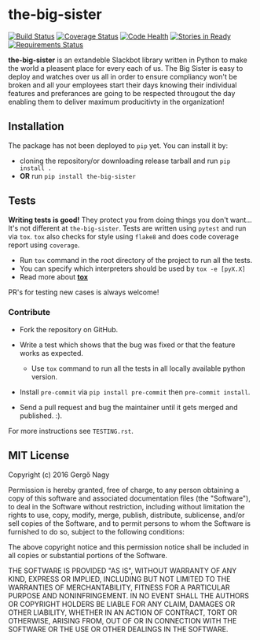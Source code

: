 # the-big-sister

[![Build Status](https://travis-ci.org/ngergo/the-big-sister.svg?branch=master)](https://travis-ci.org/ngergo/the-big-sister)
[![Coverage Status](https://coveralls.io/repos/github/ngergo/the-big-sister/badge.svg?branch=master)](https://coveralls.io/github/ngergo/the-big-sister?branch=master)
[![Code Health](https://landscape.io/github/ngergo/the-big-sister/master/landscape.svg?style=flat)](https://landscape.io/github/ngergo/the-big-sister/master)
[![Stories in Ready](https://badge.waffle.io/ngergo/the-big-sister.svg?label=ready&title=Ready)](http://waffle.io/ngergo/the-big-sister)
[![Requirements Status](https://requires.io/github/ngergo/the-big-sister/requirements.svg?branch=master)](https://requires.io/github/ngergo/the-big-sister/requirements/?branch=master)

__the-big-sister__ is an extandeble Slackbot library written in Python to make the world a pleasent place for every each of us.
The Big Sister is easy to deploy and watches over us all in order to ensure compliancy won't be broken and all your employees 
start their days knowing their individual features and preferances are going to be respected througout the day
enabling them to deliver maximum producitivty in the organization!

## Installation

The package has not been deployed to `pip` yet.
You can install it by:

* cloning the repository/or downloading release tarball and run `pip install .`
* __OR__ run `pip install the-big-sister`

## Tests

__Writing tests is good!__ They protect you from doing things you don't want... It's not different at `the-big-sister`. Tests are written using `pytest` and run via `tox`.
`tox` also checks for style using `flake8` and does code coverage report using `coverage`.

* Run `tox` command in the root directory of the project to run all the tests. 
* You can specify which interpreters should be used by `tox -e [pyX.X]`
* Read more about [__tox__](https://testrun.org/tox/latest/)

PR's for testing new cases is always welcome!

### Contribute

* Fork the repository on GitHub.
* Write a test which shows that the bug was fixed or that the feature works as expected.

  - Use `tox` command to run all the tests in all locally available python version.
* Install `pre-commit` via `pip install pre-commit` then `pre-commit install`.
* Send a pull request and bug the maintainer until it gets merged and published. :).

For more instructions see `TESTING.rst`.

## MIT License

Copyright (c) 2016 Gergő Nagy

Permission is hereby granted, free of charge, to any person obtaining a copy of
this software and associated documentation files (the "Software"), to deal in
the Software without restriction, including without limitation the rights to
use, copy, modify, merge, publish, distribute, sublicense, and/or sell copies
of the Software, and to permit persons to whom the Software is furnished to do
so, subject to the following conditions:

The above copyright notice and this permission notice shall be included in all
copies or substantial portions of the Software.

THE SOFTWARE IS PROVIDED "AS IS", WITHOUT WARRANTY OF ANY KIND, EXPRESS OR
IMPLIED, INCLUDING BUT NOT LIMITED TO THE WARRANTIES OF MERCHANTABILITY,
FITNESS FOR A PARTICULAR PURPOSE AND NONINFRINGEMENT. IN NO EVENT SHALL THE
AUTHORS OR COPYRIGHT HOLDERS BE LIABLE FOR ANY CLAIM, DAMAGES OR OTHER
LIABILITY, WHETHER IN AN ACTION OF CONTRACT, TORT OR OTHERWISE, ARISING FROM,
OUT OF OR IN CONNECTION WITH THE SOFTWARE OR THE USE OR OTHER DEALINGS IN THE
SOFTWARE.
